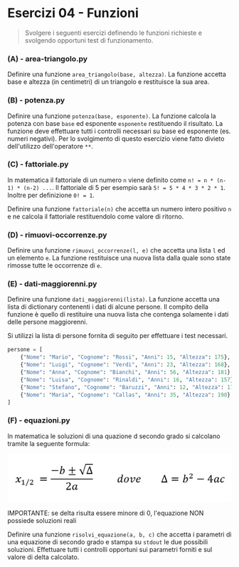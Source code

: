 # Esercizi 04 - Funzioni

> Svolgere i seguenti esercizi definendo le funzioni richieste e svolgendo opportuni test di funzionamento.

### (A) - area-triangolo.py

Definire una funzione `area_triangolo(base, altezza)`. La funzione accetta base e altezza (in centimetri) di un triangolo e restituisce la sua area.

### (B) - potenza.py

Definire una funzione `potenza(base, esponente)`. La funzione calcola la potenza con base `base` ed esponente `esponente`
restituendo il risultato. La funzione deve effettuare tutti i controlli necessari su base ed esponente (es. numeri negativi).
Per lo svolgimento di questo esercizio viene fatto divieto dell'utilizzo dell'operatore `**`.
### (C) - fattoriale.py

In matematica il fattoriale di un numero `n` viene definito come `n! = n * (n-1) * (n-2) ...`. Il fattoriale di 5 per
esempio sarà `5! = 5 * 4 * 3 * 2 * 1`. Inoltre per definizione `0! = 1`.

Definire una funzione `fattoriale(n)` che accetta un numero intero positivo `n` e ne calcola il fattoriale restituendolo
come valore di ritorno.

### (D) - rimuovi-occorrenze.py

Definire una funzione `rimuovi_occorrenze(l, e)` che accetta una lista `l` ed un elemento `e`. La funzione restituisce una nuova
lista dalla quale sono state rimosse tutte le occorrenze di `e`.

### (E) - dati-maggiorenni.py

Definire una funzione `dati_maggiorenni(lista)`. La funzione accetta una lista di dictionary contenenti i dati di alcune persone.
Il compito della funzione è quello di restituire una nuova lista che contenga solamente i dati delle persone maggiorenni.

Si utilizzi la lista di persone fornita di seguito per effettuare i test necessari.

```python
persone = [
    {"Nome": "Mario", "Cognome": "Rossi", "Anni": 15, "Altezza": 175},
    {"Nome": "Luigi", "Cognome": "Verdi", "Anni": 23, "Altezza": 168},
    {"Nome": "Anna", "Cognome": "Bianchi", "Anni": 56, "Altezza": 181},
    {"Nome": "Luisa", "Cognome": "Rinaldi", "Anni": 16, "Altezza": 157},
    {"Nome": "Stefano", "Cognome": "Baruzzi", "Anni": 12, "Altezza": 178},
    {"Nome": "Maria", "Cognome": "Callas", "Anni": 35, "Altezza": 190}        
]
```

### (F) - equazioni.py

In matematica le soluzioni di una quazione d secondo grado si calcolano tramite la seguente formula:

![formula](../../Materiali/images/formula-equazioni.jpg)

IMPORTANTE: se delta risulta essere minore di 0, l'equazione NON possiede soluzioni reali

Definire una funzione `risolvi_equazione(a, b, c)` che accetta i parametri di una equazione di secondo grado e stampa su `stdout` le due possibili soluzioni.
Effettuare tutti i controlli opportuni sui parametri forniti e sul valore di delta calcolato.